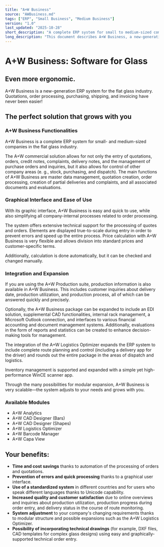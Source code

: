 ```yaml
---
title: "A+W Business"
source: "AWBusiness.md"
tags: ["ERP", "Small Business", "Medium Business"]
version: "1.0"
last_updated: "2025-10-28"
short_description: "A complete ERP system for small to medium-sized companies in the flat glass industry."
long_description: "This document describes A+W Business, a new-generation ERP system designed to digitize and streamline all commercial processes for glass processing companies. It covers master data management, quotation and order processing, purchasing, inventory control, shipping, and invoicing, all within a single, integrated platform with a modern graphical interface."
---
```


# A+W Business: Software for Glass

## Even more ergonomic.

A+W Business is a new-generation ERP system for the flat glass industry. Quotations, order processing, purchasing, shipping, and invoicing have never been easier!

## The perfect solution that grows with you

### A+W Business Functionalities
A+W Business is a complete ERP system for small- and medium-sized companies in the flat glass industry.

The A+W commercial solution allows for not only the entry of quotations, orders, credit notes, complaints, delivery notes, and the management of purchase orders and inquiries, but it also allows for control of other company areas (e. g., stock, purchasing, and dispatch). The main functions of A+W Business are master data management, quotation creation, order processing, creation of partial deliveries and complaints, and all associated documents and evaluations.

### Graphical Interface and Ease of Use
With its graphic interface, A+W Business is easy and quick to use, while also simplifying all company-internal processes related to order processing.

The system offers extensive technical support for the processing of quotes and orders. Elements are displayed true-to-scale during entry in order to prevent errors and speed up the entire process. Price calculation with A+W Business is very flexible and allows division into standard prices and customer-specific terms.

Additionally, calculation is done automatically, but it can be checked and changed manually.

### Integration and Expansion
If you are using the A+W Production suite, production information is also available in A+W Business. This includes customer inquiries about delivery date, production utilization, and production process, all of which can be answered quickly and precisely.

Optionally, the A+W Business package can be expanded to include an EDI solution, supplemental CAD functionalities, internal rack management, a Microsoft Outlook connection, and interfaces to various financial accounting and document management systems. Additionally, evaluations in the form of reports and statistics can be created to enhance decision-making tools for management.

The integration of the A+W Logistics Optimizer expands the ERP system to include complete route planning and control (including a delivery app for the driver) and rounds out the entire package in the areas of dispatch and logistics.

Inventory management is supported and expanded with a simple yet high-performance WinCE scanner app.

Through the many possibilities for modular expansion, A+W Business is very scalable—the system adjusts to your needs and grows with you.

### Available Modules
- A+W Analytics
- A+W CAD Designer (Bars)
- A+W CAD Designer (Shapes)
- A+W Logistics Optimizer
- A+W Barcode Manager
- A+W Capa View

## Your benefits:
- **Time and cost savings** thanks to automation of the processing of orders and quotations.
- **Prevention of errors and quick processing** thanks to a graphical user interface.
- **Use of a standardized system** in different countries and for users who speak different languages thanks to Unicode capability.
- **Increased quality and customer satisfaction** due to online overviews and inquiries about production utilization, production progress during order entry, and delivery status in the course of route monitoring.
- **System adjustment** to your company's changing requirements thanks to modular structure and possible expansions such as the A+W Logistics Optimizer.
- **Possibility of incorporating technical drawings** (for example, DXF files, CAD templates for complex glass designs) using easy and graphically-supported technical order entry.
